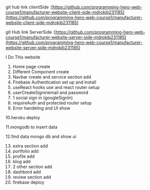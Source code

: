 git hub link clientSide :[https://github.com/programming-hero-web-course1/manufacturer-website-client-side-mdrokib231185](https://github.com/programming-hero-web-course1/manufacturer-website-client-side-mdrokib231185)


git Hub link ServerSide :[https://github.com/programming-hero-web-course1/manufacturer-website-server-side-mdrokib231185](https://github.com/programming-hero-web-course1/manufacturer-website-server-side-mdrokib231185)






I Do This website

1. Home page create
2. Different Component create
3. Navbar create and service section add
4. Firebase Authentication set up and install
5. useReact hooks use and react router  setup
6. userCreateSigninemail and password
7. 1 social sign in (googleSignIn)
8. requireAuth and protected router setup
9. Error handeling and UI show 

10.heroku deploy

11.mongodb to insert data

12.find data mongo db and show ui

13. extra section add 
14. portfolio add
15. profile add
16. blog add
17. 2 other section add
18. dashbord add
19. review section add
20. firebase deploy